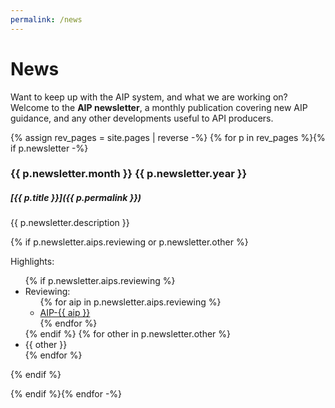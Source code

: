 ```yaml
---
permalink: /news
---
```


# News

Want to keep up with the AIP system, and what we are working on? Welcome to the
**AIP newsletter**, a monthly publication covering new AIP guidance, and any
other developments useful to API producers.

<!-- prettier-ignore -->
{% assign rev_pages = site.pages | reverse -%}
{% for p in rev_pages %}{% if p.newsletter -%}

### {{ p.newsletter.month }} {{ p.newsletter.year }}

##### [**{{ p.title }}**]({{ p.permalink }})

{{ p.newsletter.description }}

{% if p.newsletter.aips.reviewing or p.newsletter.other %}

<div class="aip-newsletter-highlights">
  <p>Highlights:</p>
  <ul class="highlights-list">
    {% if p.newsletter.aips.reviewing %}
    <li class="highlight-item">Reviewing:
      <ul>
        {% for aip in p.newsletter.aips.reviewing %}
        <li><a href="/{{ aip }}">AIP-{{ aip }}</a></li>
        {% endfor %}
      </ul>
    </li>
    {% endif %}
    {% for other in p.newsletter.other %}
    <li>{{ other }}</li>
    {% endfor %}
  </ul>
</div>
{% endif %}

{% endif %}{% endfor -%}

<!-- prettier-ignore-end -->
